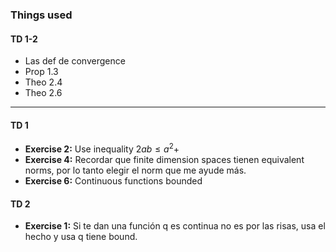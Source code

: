 ### Things used

#### TD 1-2
- Las def de convergence
- Prop 1.3
- Theo 2.4
- Theo 2.6


---

#### TD 1

- **Exercise 2:** Use inequality $2ab\le a^2+$
- **Exercise 4:** Recordar que finite dimension spaces tienen equivalent norms, por lo tanto elegir el norm que me ayude más.
- **Exercise 6:** Continuous functions bounded

#### TD 2

- **Exercise 1:** Si te dan una función q es continua no es por las risas, usa el hecho y usa q tiene bound. 